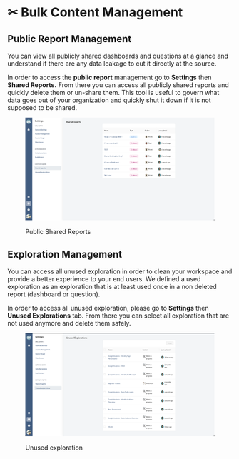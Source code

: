 # ✂ Bulk Content Management

## Public Report Management

You can view all publicly shared dashboards and questions at a glance and understand if there are any data leakage to cut it directly at the source.

In order to access the **public report** management go to **Settings** then **Shared Reports.** From there you can access all publicly shared reports and quickly delete them or un-share them. This tool is useful to govern what data goes out of your organization and quickly shut it down if it is not supposed to be shared.

<figure><img src="../.gitbook/assets/image (35).png" alt=""><figcaption><p>Public Shared Reports</p></figcaption></figure>

## Exploration Management

You can access all unused exploration in order to clean your workspace and provide a better experience to your end users. We defined a used exploration as an exploration that is at least used once in a non deleted report (dashboard or question).

In order to access all unused exploration, please go to **Settings** then **Unused Explorations** tab. From there you can select all exploration that are not used anymore and delete them safely.

<figure><img src="../.gitbook/assets/image (31).png" alt=""><figcaption><p>Unused exploration</p></figcaption></figure>
